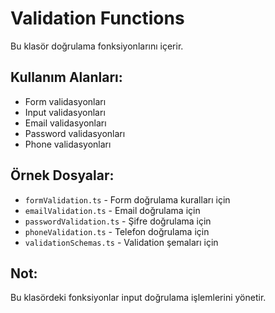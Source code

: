 # Validation Functions

Bu klasör doğrulama fonksiyonlarını içerir.

## Kullanım Alanları:
- Form validasyonları
- Input validasyonları
- Email validasyonları
- Password validasyonları
- Phone validasyonları

## Örnek Dosyalar:
- `formValidation.ts` - Form doğrulama kuralları için
- `emailValidation.ts` - Email doğrulama için
- `passwordValidation.ts` - Şifre doğrulama için
- `phoneValidation.ts` - Telefon doğrulama için
- `validationSchemas.ts` - Validation şemaları için

## Not:
Bu klasördeki fonksiyonlar input doğrulama işlemlerini yönetir.
